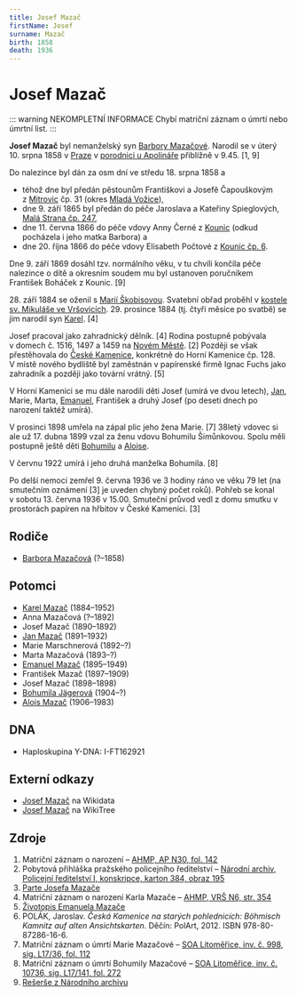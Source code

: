 ```yaml
---
title: Josef Mazač
firstName: Josef
surname: Mazač
birth: 1858
death: 1936
---
```


# Josef Mazač

::: warning NEKOMPLETNÍ INFORMACE
Chybí matriční záznam o úmrtí nebo úmrtní list.
:::

**Josef Mazač** byl nemanželský syn [Barbory Mazačové](mazacova-barbora.md). Narodil se v&nbsp;úterý 10.&nbsp;srpna&nbsp;1858 v&nbsp;[Praze](https://cs.wikipedia.org/wiki/Praha) v&nbsp;[porodnici u Apolináře](https://cs.wikipedia.org/wiki/Zemsk%C3%A1_porodnice_u_Apolin%C3%A1%C5%99e) přibližně v&nbsp;9.45. \[1, 9\]

Do nalezince byl dán za osm dní ve středu 18.&nbsp;srpna&nbsp;1858 a

* téhož dne byl předán pěstounům Františkovi a Josefě Čapouškovým z&nbsp;[Mitrovic](https://cs.wikipedia.org/wiki/Mitrovice_(Mezno)) čp.&nbsp;31 (okres [Mladá Vožice](https://cs.wikipedia.org/wiki/Mlad%C3%A1_Vo%C5%BEice)), 
* dne 9. září 1865 byl předán do péče Jaroslava a Kateřiny Spieglových, [Malá Strana čp. 247](https://goo.gl/maps/mx688hKCGqLa4FKU7), 
* dne 11. června 1866 do péče vdovy Anny Černé z&nbsp;[Kounic](https://en.wikipedia.org/wiki/Kounice) (odkud pocházela i jeho matka Barbora) a 
* dne 20. října 1866 do péče vdovy Elisabeth Počtové z&nbsp;[Kounic čp. 6](https://goo.gl/maps/DPLfDaVvzMNuSdc7A).

Dne 9.&nbsp;září&nbsp;1869 dosáhl tzv. normálního věku, v&nbsp;tu chvíli končila péče nalezince o dítě a okresním soudem mu byl ustanoven poručníkem František Boháček z&nbsp;Kounic. \[9\]

28\.&nbsp;září&nbsp;1884 se oženil s&nbsp;[Marií Škobisovou](skobisova-marie-1860.md). Svatební obřad proběhl v&nbsp;[kostele sv. Mikuláše ve Vršovicích](https://cs.wikipedia.org/wiki/Kostel_svatého_Mikuláše_(Vršovice)). 29.&nbsp;prosince&nbsp;1884 (tj. čtyři měsíce po svatbě) se jim narodil syn [Karel](mazac-karel-1884.md). \[4\]

<Photo src="00000384-00000195.jpg" alt="Pobytová přihláška pražského policejního ředitelství [2]" />

Josef pracoval jako zahradnický dělník. \[4\] Rodina postupně pobývala v&nbsp;domech č.&nbsp;1516, 1497 a 1459 na [Novém Městě](https://cs.wikipedia.org/wiki/Nov%C3%A9_M%C4%9Bsto_(Praha)). \[2\] Později se však přestěhovala do [České Kamenice](https://cs.wikipedia.org/wiki/%C4%8Cesk%C3%A1_Kamenice), konkrétně do Horní Kamenice čp.&nbsp;128. V&nbsp;místě nového bydliště byl zaměstnán v papírenské firmě Ignac Fuchs jako zahradník a později jako tovární vrátný. \[5\]

V&nbsp;Horní Kamenici se mu dále narodili děti Josef (umírá ve dvou letech), [Jan](mazac-jan-1891.md), Marie, Marta, [Emanuel](mazac-emanuel-1895.md), František a druhý Josef (po deseti dnech po narození taktéž umírá).
    
<Photo src="ceska-kamenice-papirny-veduta.jpg" alt="Česko-kamenické papírny na dobové vedutě [6]" />

V&nbsp;prosinci 1898 umřela na zápal plic jeho žena Marie. \[7\] 38letý vdovec si ale už 17.&nbsp;dubna&nbsp;1899 vzal za ženu vdovu Bohumilu Šimůnkovou. Spolu měli postupně ještě děti [Bohumilu](mazacova-bohumila-1904.md) a [Aloise](mazac-alois-1906.md).

<Photo src="mazac-josef-a-synove.jpg" alt="Josef Mazač (uprostřed) a jeho synové (zleva Jan a Karel, zbylí dva – pravděpodobně Jaroslav a Alois – zatím nejsou identifikováni). " />

V&nbsp;červnu 1922 umírá i jeho druhá manželka Bohumila. \[8\]

Po delší nemoci zemřel 9. června 1936 ve 3 hodiny ráno ve věku 79 let (na smutečním oznámení \[3\] je uveden chybný počet roků). Pohřeb se konal v&nbsp;sobotu 13.&nbsp;června&nbsp;1936 v&nbsp;15.00. Smuteční průvod vedl z&nbsp;domu smutku v prostorách papíren na hřbitov v&nbsp;České Kamenici. \[3\]


## Rodiče

- [Barbora Mazačová](mazacova-barbora.md) (?–1858)


## Potomci

- [Karel Mazač](mazac-karel-1884.md) (1884–1952)
- Anna Mazačová (?–1892)
- Josef Mazač (1890–1892)
- [Jan Mazač](mazac-jan-1891.md) (1891–1932)
- Marie Marschnerová (1892–?)
- Marta Mazačová (1893–?)
- [Emanuel Mazač](mazac-emanuel-1895.md) (1895–1949)
- František Mazač (1897–1909)
- Josef Mazač (1898–1898)
- [Bohumila Jägerová](mazacova-bohumila-1904.md) (1904–?)
- [Alois Mazač](mazac-alois-1906.md) (1906–1983)


## DNA

- Haploskupina Y-DNA: I-FT162921


## Externí odkazy

- [Josef Mazač](https://www.wikidata.org/wiki/Q126478378) na Wikidata
- [Josef Mazač](https://www.wikitree.com/wiki/Maza%C4%8D-21) na WikiTree


## Zdroje

1. Matriční záznam o narození – [AHMP, AP N30, fol. 142](http://katalog.ahmp.cz/pragapublica/permalink?xid=917418BEABDE4BEEA179DA5A5150DB11&scan=145#scan145)
2. Pobytová přihláška pražského policejního ředitelství – [Národní archiv, Policejní ředitelství I, konskripce, karton 384, obraz 195](http://digi.nacr.cz/prihlasky2/index.php?action=link&ref=czarch:CZ-100000010:874&karton=384&folium=195)
3. [Parte Josefa Mazače](../mazac-josef-parte.pdf)
4. Matriční záznam o narození Karla Mazače – [AHMP, VRŠ N6, str. 354](http://katalog.ahmp.cz/pragapublica/permalink?xid=FC152E6DB6FF48959C8931B618A21616&scan=354#scan354)
5. [Životopis Emanuela Mazače](/zdroje/mazac-emanuel/cv.md)
6. POLÁK, Jaroslav. _Česká Kamenice na starých pohlednicích: Böhmisch Kamnitz auf alten Ansichtskarten_. Děčín: PolArt, 2012. ISBN 978-80-87286-16-6.
7. Matriční záznam o úmrtí Marie Mazačové – [SOA Litoměřice, inv. č. 998, sig. L17/36, fol. 112](http://vademecum.soalitomerice.cz/vademecum/permalink?xid=09ddd7cea03b9b8d:4e496e4e:12216bae987:-79c1&scan=115#scan115)
8. Matriční záznam o úmrtí Bohumily Mazačové – [SOA Litoměřice, inv. č. 10736, sig. L17/141, fol. 272](http://vademecum.soalitomerice.cz/vademecum/permalink?xid=8d0e01f6cf78fd58:-6ca67971:13f99d54109:-7f5e&scan=277#scan277)
9. [Rešerše z Národního archivu](../D01_02_Prvopis_verze_3EEA4C20.pdf)
